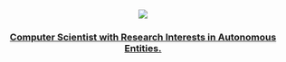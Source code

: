 
<h1  align="center">
<a  href="https://git.io/typing-svg">
<img  src="https://readme-typing-svg.herokuapp.com?size=27&center=true&vCenter=true&lines=👋🏾,+Morayo+here.+;Have+a+look+around.">

</h1>
<h3 align="center">Computer Scientist with Research Interests in Autonomous Entities. </h3>

<!--
**moraskool/moraskool** is a ✨ _special_ ✨ repository because its `README.md` (this file) appears on your GitHub profile.

Here are some ideas to get you started:

- 🔭 I’m currently working on ...
- 🌱 I’m currently learning ...
- 👯 I’m looking to collaborate on ...
- 🤔 I’m looking for help with ...
- 💬 Ask me about ...
- 📫 How to reach me: ...
- 😄 Pronouns: ...
- ⚡ Fun fact: ...
-->
